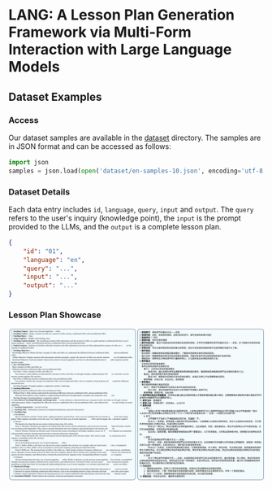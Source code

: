 # LANG: A Lesson Plan Generation Framework via Multi-Form Interaction with Large Language Models

## Dataset Examples

### Access

Our dataset samples are available in the [dataset](dataset) directory. The samples are in JSON format and can be accessed as follows:

```python
import json
samples = json.load(open('dataset/en-samples-10.json', encoding='utf-8'))
```

### Dataset Details

Each data entry includes `id`, `language`, `query`, `input` and `output`. The `query` refers to the user's inquiry (knowledge point), the `input` is the prompt provided to the LLMs, and the `output` is a complete lesson plan.

```json
{
    "id": "01",
    "language": "en",
    "query": "...",
    "input": "...",
    "output": "..."
}
```

### Lesson Plan Showcase

<div style="text-align: center;">
  <img src="imgs/sample.SVG">
</div>
